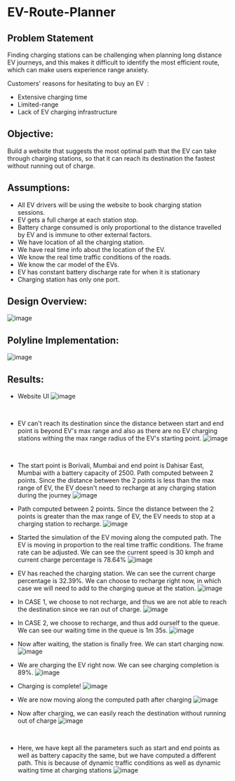 # EV-Route-Planner
## Problem Statement
Finding charging stations can be challenging when planning long distance EV journeys, and this makes it difficult to identify the most efficient route, which can make users experience range anxiety.

Customers' reasons for hesitating to buy an EV  :
* Extensive charging time
* Limited-range
* Lack of EV charging infrastructure

## Objective:
Build a website that suggests the most optimal path that the EV can take through charging stations, so that it can reach its destination the fastest without running out of charge.

## Assumptions:
* All EV drivers will be using the website to book charging station sessions.
* EV gets a full charge at each station stop.
* Battery charge consumed is only proportional to the distance travelled by EV and is immune to other external factors.
* We have location of all the charging station.
* We have real time info about the location of the EV.
* We know the real time traffic conditions of the roads.
* We know the car model of the EVs.
* EV has constant battery discharge rate for when it is stationary
* Charging station has only one port.

## Design Overview:
![image](https://github.com/Amogh-Nivaskar/EV-Route-Planner/assets/99811918/1cef8666-9153-4549-939e-b1e175bd02ed)

## Polyline Implementation:
![image](https://github.com/Amogh-Nivaskar/EV-Route-Planner/assets/99811918/af97c0e2-f624-457e-8245-46c0606ce916)

## Results:
* Website UI
![image](https://github.com/Amogh-Nivaskar/EV-Route-Planner/assets/99811918/577c9fcf-18c3-4d00-9207-1abe693d8230)

&nbsp;

* EV can't reach its destination since the distance between start and end point is beyond EV's max range and also as there are no EV charging stations withing the max range radius of the EV's starting point.
![image](https://github.com/Amogh-Nivaskar/EV-Route-Planner/assets/99811918/3915e0db-fd70-4201-aea6-920330b73b47)

&nbsp;

* The start point is Borivali, Mumbai and end point is Dahisar East, Mumbai with a battery capacity of 2500. Path computed between 2 points. Since the distance between the 2 points is less than the max range of EV, the EV doesn't need to recharge at any charging station during the journey
![image](https://github.com/Amogh-Nivaskar/EV-Route-Planner/assets/99811918/9edcf13f-b61f-4fd9-ba50-0ffa3b5d4005)
&nbsp;

* Path computed between 2 points. Since the distance between the 2 points is greater than the max range of EV, the EV needs to stop at a charging station to recharge.
![image](https://github.com/Amogh-Nivaskar/EV-Route-Planner/assets/99811918/252e7aa7-e13e-40bd-becc-a807831f3d34)
&nbsp;

* Started the simulation of the EV moving along the computed path. The EV is moving in proportion to the real time traffic conditions. The frame rate can be adjusted. We can see the current speed is 30 kmph and current charge percentage is 78.64% 
![image](https://github.com/Amogh-Nivaskar/EV-Route-Planner/assets/99811918/5c4c7102-7305-4c25-a56b-a2d68591446a)
&nbsp;

* EV has reached the charging station. We can see the current charge percentage is 32.39%. We can choose to recharge right now, in which case we will need to add to the charging queue at the station.
![image](https://github.com/Amogh-Nivaskar/EV-Route-Planner/assets/99811918/5445e74b-2e26-4d9e-81f0-27093de44c97)
&nbsp;

* In CASE 1, we choose to not recharge, and thus we are not able to reach the destination since we ran out of charge.
![image](https://github.com/Amogh-Nivaskar/EV-Route-Planner/assets/99811918/d9a47c5d-aded-4001-8a18-cb9c4b3eec6a)
&nbsp;

* In CASE 2, we choose to recharge, and thus add ourself to the queue. We can see our waiting time in the queue is 1m 35s.
![image](https://github.com/Amogh-Nivaskar/EV-Route-Planner/assets/99811918/ab02452b-a6be-4f13-9069-a3bb589a1012)
&nbsp;

* Now after waiting, the station is finally free. We can start charging now.
  ![image](https://github.com/Amogh-Nivaskar/EV-Route-Planner/assets/99811918/6cea0802-66db-4073-83af-81d0d2f316e8)
&nbsp;

* We are charging the EV right now. We can see charging completion is 89%.
  ![image](https://github.com/Amogh-Nivaskar/EV-Route-Planner/assets/99811918/572ebaf7-1be6-43b8-9a9b-4d5f72d55cc6)
&nbsp;

* Charging is complete!
![image](https://github.com/Amogh-Nivaskar/EV-Route-Planner/assets/99811918/bfca9cdb-706f-437a-88b0-9c295a2f39a6)
&nbsp;

* We are now moving along the computed path after charging
![image](https://github.com/Amogh-Nivaskar/EV-Route-Planner/assets/99811918/d45cdead-0b6e-44bb-a7a7-c05c8d6c5890)
&nbsp;

* Now after charging, we can easily reach the destination without running out of charge
![image](https://github.com/Amogh-Nivaskar/EV-Route-Planner/assets/99811918/1817083a-3b3f-44d6-977b-612247c3a738)

&nbsp;

* Here, we have kept all the parameters such as start and end points as well as battery capacity the same, but we have computed a different path. This is because of dynamic traffic conditions as well as dynamic waiting time at charging stations
![image](https://github.com/Amogh-Nivaskar/EV-Route-Planner/assets/99811918/7b106749-a83b-4a72-a1b0-cd13e3ceebd9)














